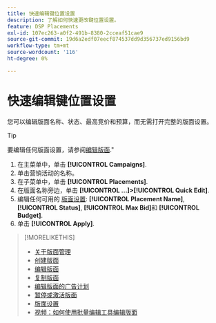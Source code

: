 ```yaml
---
title: 快速编辑键位置设置
description: 了解如何快速更改键位置设置。
feature: DSP Placements
exl-id: 107ec263-a0f2-491b-8380-2cceaf51cae9
source-git-commit: 19d6a2edf07eecf874537dd9d356737ed9156bd9
workflow-type: tm+mt
source-wordcount: '116'
ht-degree: 0%

---
```


# 快速编辑键位置设置

<!-- Some placements don't have this option. Clarify which placement types aren't eligible -- is it PG placements, or all placements using private inventory? And anything else? -->

您可以编辑版面名称、状态、最高竞价和预算，而无需打开完整的版面设置。

>[!TIP]
>
> 要编辑任何版面设置，请参阅[编辑版面](/help/dsp/campaign-management/placements/placement-edit.md).&quot;

1. 在主菜单中，单击 **[!UICONTROL Campaigns]**.
1. 单击营销活动的名称。
1. 在子菜单中，单击 **[!UICONTROL Placements]**.
1. 在版面名称旁边，单击  **[!UICONTROL ...]>[!UICONTROL Quick Edit]**.
1. 编辑任何可用的 [版面设置](placement-settings.md):  **[!UICONTROL Placement Name]**, **[!UICONTROL Status]**, **[!UICONTROL Max Bid]**&#x200B;和 **[!UICONTROL Budget]**.
1. 单击 **[!UICONTROL Apply]**.

>[!MORELIKETHIS]
>
>* [关于版面管理](placement-about.md)
>* [创建版面](placement-create.md)
>* [编辑版面](placement-edit.md)
>* [复制版面](placement-duplicate.md)
>* [编辑版面的广告计划](placement-edit-ad-schedule.md)
>* [暂停或激活版面](placement-pause-activate.md)
>* [版面设置](placement-settings.md)
>* [视频：如何使用批量编辑工具编辑版面](https://experienceleague.adobe.com/docs/advertising-cloud-learn/tutorials/dsp/bulk-edit-placement-tools.html)

